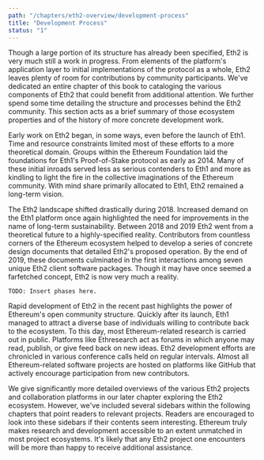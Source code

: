 ```yaml
---
path: "/chapters/eth2-overview/development-process"
title: "Development Process"
status: "1"
---
```


Though a large portion of its structure has already been specified, Eth2 is very much still a work in progress. From elements of the platform's application layer to initial implementations of the protocol as a whole, Eth2 leaves plenty of room for contributions by community participants. We've dedicated an entire chapter of this book to cataloging the various components of Eth2 that could benefit from additional attention. We further spend some time detailing the structure and processes behind the Eth2 community. This section acts as a brief summary of those ecosystem properties and of the history of more concrete development work.

Early work on Eth2 began, in some ways, even before the launch of Eth1. Time and resource constraints limited most of these efforts to a more theoretical domain. Groups within the Ethereum Foundation laid the foundations for Eth1's Proof-of-Stake protocol as early as 2014. Many of these initial inroads served less as serious contenders to Eth1 and more as kindling to light the fire in the collective imaginations of the Ethereum community. With mind share primarily allocated to Eth1, Eth2 remained a long-term vision.

The Eth2 landscape shifted drastically during 2018. Increased demand on the Eth1 platform once again highlighted the need for improvements in the name of long-term sustainability. Between 2018 and 2019 Eth2 went from a theoretical future to a highly-specified reality. Contributors from countless corners of the Ethereum ecosystem helped to develop a series of concrete design documents that detailed Eth2's proposed operation. By the end of 2019, these documents culminated in the first interactions among seven unique Eth2 client software packages. Though it may have once seemed a farfetched concept, Eth2 is now very much a reality.

```
TODO: Insert phases here.
```

Rapid development of Eth2 in the recent past highlights the power of Ethereum's open community structure. Quickly after its launch, Eth1 managed to attract a diverse base of individuals willing to contribute back to the ecosystem. To this day, most Ethereum-related research is carried out in public. Platforms like Ethresearch act as forums in which anyone may read, publish, or give feed back on new ideas. Eth2 development efforts are chronicled in various conference calls held on regular intervals. Almost all Ethereum-related software projects are hosted on platforms like GitHub that actively encourage participation from new contributors.

We give significantly more detailed overviews of the various Eth2 projects and collaboration platforms in our later chapter exploring the Eth2 ecosystem. However, we've included several sidebars within the following chapters that point readers to relevant projects. Readers are encouraged to look into these sidebars if their contents seem interesting. Ethereum truly makes research and development accessible to an extent unmatched in most project ecosystems. It's likely that any Eth2 project one encounters will be more than happy to receive additional assistance.
